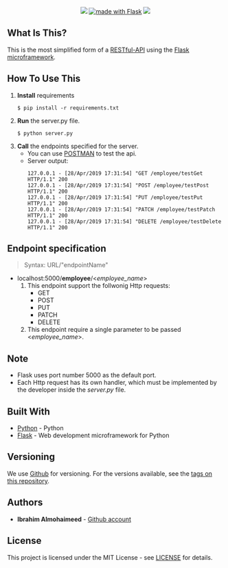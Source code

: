 <p align="center">
    
  <a href="https://opensource.org/licenses/mit-license.php" alt="Contributors">
        <img src="https://badges.frapsoft.com/os/mit/mit.svg?v=103" /></a>
  <a href="http://flask.pocoo.org/"><img src="http://flask.pocoo.org/static/badges/made-with-flask-s.png"
   border="0"
   alt="made with Flask"
   title="made with Flask"></a>
  <a href="https://github.com/" alt="Contributors">
        <img src="https://aleen42.github.io/badges/src/github.svg" /></a>
</p>

## What Is This?
This is the most simplified form of a [RESTful-API](https://en.wikipedia.org/wiki/Representational_state_transfer) using the [Flask microframework](http://flask.pocoo.org/).

## How To Use This
1. **Install** requirements
    ```console
    $ pip install -r requirements.txt
    ```
2. **Run** the server.py file.
    ```console
    $ python server.py
    ```
3. **Call** the endpoints specified for the server.
    * You can use [POSTMAN](https://www.getpostman.com/) to test the api.
    * Server output:
        ```console
        127.0.0.1 - [28/Apr/2019 17:31:54] "GET /employee/testGet HTTP/1.1" 200 
        127.0.0.1 - [28/Apr/2019 17:31:54] "POST /employee/testPost HTTP/1.1" 200 
        127.0.0.1 - [28/Apr/2019 17:31:54] "PUT /employee/testPut HTTP/1.1" 200 
        127.0.0.1 - [28/Apr/2019 17:31:54] "PATCH /employee/testPatch HTTP/1.1" 200 
        127.0.0.1 - [28/Apr/2019 17:31:54] "DELETE /employee/testDelete HTTP/1.1" 200 
        ```
## Endpoint specification
  > Syntax: URL/"endpointName" 


- localhost:5000/**employee**/<_employee_name_> 
  1. This endpoint support the follwonig Http requests:
      * GET
      * POST
      * PUT
      * PATCH
      * DELETE 
  2. This endpoint require a single parameter to be passed <_employee_name_>.

## Note
  * Flask uses port number 5000 as the default port.
  * Each Http request has its own handler, which must be implemented by the developer inside the _server.py_ file. 

## Built With
* [Python](https://www.python.org/) - Python
* [Flask](http://flask.pocoo.org/) - Web development microframework for Python

## Versioning

We use [Github](https://github.com/) for versioning. For the versions available, see the [tags on this repository](https://github.com/IbrahimNM/BudgetOrganizer/tags).

## Authors

* **Ibrahim Almohaimeed** - [Github account](https://github.com/IbrahimNM)

## License

This project is licensed under the MIT License - see [LICENSE](LICENSE) for details.


